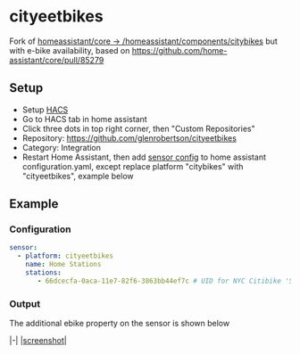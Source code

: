 # cityeetbikes
Fork of [homeassistant/core -> /homeassistant/components/citybikes](https://github.com/home-assistant/core/tree/dev/homeassistant/components/citybikes) but with e-bike availability, based on https://github.com/home-assistant/core/pull/85279

## Setup

* Setup [HACS](https://hacs.xyz/)
* Go to HACS tab in home assistant
* Click three dots in top right corner, then "Custom Repositories"
* Repository: https://github.com/glenrobertson/cityeetbikes 
* Category: Integration
* Restart Home Assistant, then add [sensor config](https://www.home-assistant.io/integrations/citybikes/) to home assistant configuration.yaml, except replace platform "citybikes" with "cityeetbikes", example below

## Example

### Configuration

```yaml
sensor:
  - platform: cityeetbikes
    name: Home Stations
    stations:
       - 66dcecfa-0aca-11e7-82f6-3863bb44ef7c # UID for NYC Citibike 'Stagg St & Union Ave' station
```

### Output
The additional ebike property on the sensor is shown below

|-|
|[screenshot](/docs/stagg-and-union-citibike-sensor.png)|
